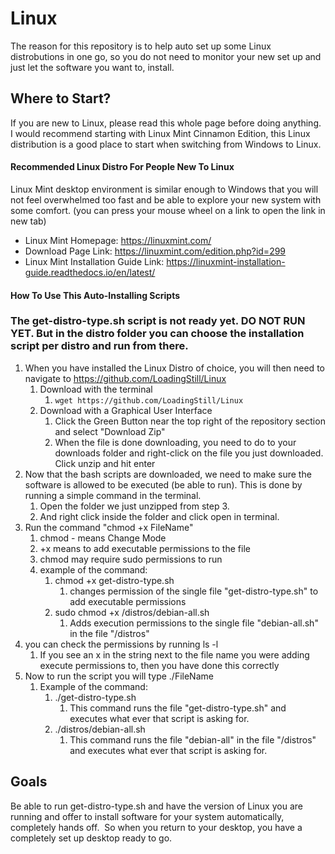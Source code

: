 # Linux

The reason for this repository is to help auto set up some Linux distrobutions in one go, so you do not need to monitor your new set up and just let the software you want to, install.


## Where to Start?
If you are new to Linux, please read this whole page before doing anything.  I would recommend starting with Linux Mint Cinnamon Edition, this Linux distribution is a good place to start when switching from Windows to Linux.

#### Recommended Linux Distro For People New To Linux
Linux Mint desktop environment is similar enough to Windows that you will not feel overwhelmed too fast and be able to explore your new system with some comfort.
(you can press your mouse wheel on a link to open the link in new tab)
* Linux Mint Homepage: https://linuxmint.com/
* Download Page Link: https://linuxmint.com/edition.php?id=299
* Linux Mint Installation Guide Link: https://linuxmint-installation-guide.readthedocs.io/en/latest/

#### How To Use This Auto-Installing Scripts
### The get-distro-type.sh script is not ready yet. DO NOT RUN YET.  But in the distro folder you can choose the installation script per distro and run from there.
1. When you have installed the Linux Distro of choice, you will then need to navigate to https://github.com/LoadingStill/Linux
    1. Download with the terminal
        1. `wget https://github.com/LoadingStill/Linux`
    2. Download with a Graphical User Interface
        1. Click the Green Button near the top right of the repository section and select "Download Zip"
        2. When the file is done downloading, you need to do to your downloads folder and right-click on the file you just downloaded.  Click unzip and hit enter
2. Now that the bash scripts are downloaded, we need to make sure the software is allowed to be executed (be able to run).  This is done by running a simple command in the terminal.
    1. Open the folder we just unzipped from step 3.
    2. And right click inside the folder and click open in terminal.
3. Run the command "chmod +x FileName"
    1. chmod - means Change Mode
    2. +x means to add executable permissions to the file
    3. chmod may require sudo permissions to run
    4. example of the command:
        1. chmod +x get-distro-type.sh
            1. changes permission of the single file "get-distro-type.sh" to add executable permissions
        2. sudo chmod +x /distros/debian-all.sh
            1. Adds execution permissions to the single file "debian-all.sh" in the file "/distros"
4. you can check the permissions by running ls -l
    1. If you see an x in the string next to the file name you were adding execute permissions to, then you have done this correctly
5. Now to run the script you will type ./FileName
    1. Example of the command:
        1. ./get-distro-type.sh
            1. This command runs the file "get-distro-type.sh" and executes what ever that script is asking for.
        3. ./distros/debian-all.sh
            1. This command runs the file "debian-all" in the file "/distros" and executes what ever that script is asking for.

## Goals
Be able to run get-distro-type.sh and have the version of Linux you are running and offer to install software for your system automatically, completely hands off.  So when you return to your desktop, you have a completely set up desktop ready to go.
